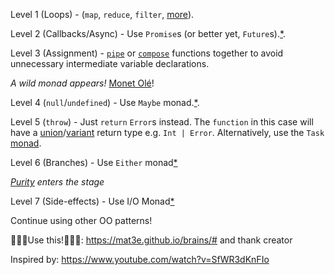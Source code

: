 Level 1 (Loops) - (`map`, `reduce`, `filter`, [more](http://ramdajs.com/)).

Level 2 (Callbacks/Async) - Use `Promise`s (or better yet, `Future`s).[*](https://github.com/fluture-js/Fluture).

Level 3 (Assignment) - [`pipe`](http://ramdajs.com/docs/#pipe) or [`compose`](http://ramdajs.com/docs/#compose) functions together to avoid unnecessary intermediate variable declarations.

*A wild monad appears!* [Monet Olé](https://monet.github.io/monet.js/)!

Level 4 (`null`/`undefined`) - Use `Maybe` monad.[*](https://monet.github.io/monet.js/#maybe).

Level 5 (`throw`) - Just `return` `Error`s instead. The `function` in this case will have a [union](https://guide.elm-lang.org/types/union_types.html)/[variant](https://realworldocaml.org/v1/en/html/variants.html) return type e.g. `Int | Error`. Alternatively, use the `Task` [monad](http://package.elm-lang.org/packages/elm-lang/core/4.0.0/Task).

Level 6 (Branches) - Use `Either` monad[*](https://monet.github.io/monet.js/#either)

*[Purity](https://www.youtube.com/watch?v=ETbGpGJNVLM&list=RDEMaCHvahMw3bRKtOfeqW0eDA&index=5) enters the stage*

Level 7 (Side-effects) - Use I/O Monad[*](https://monet.github.io/monet.js/#io)

Continue using other OO patterns!

🚨🚨🚨Use this!🚨🚨🚨: https://mat3e.github.io/brains/# and thank creator

Inspired by: https://www.youtube.com/watch?v=SfWR3dKnFIo
